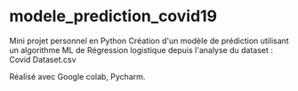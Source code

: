 # modele_prediction_covid19

Mini projet personnel en Python 
Création d'un modèle de prédiction utilisant un algorithme ML de Régression logistique depuis l'analyse du dataset : Covid Dataset.csv

Réalisé avec Google colab, Pycharm.
